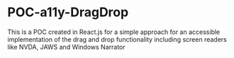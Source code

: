 # POC-a11y-DragDrop
This is a POC created in React.js for a simple approach for an accessible implementation of the drag and drop functionality including screen readers like NVDA, JAWS and Windows Narrator
